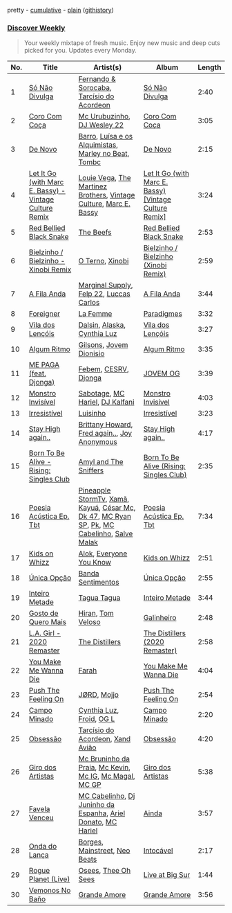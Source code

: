 pretty - [cumulative](https://github.com/nikolasrangel/spotify-playlist-archive/blob/master/playlists/cumulative/Discover%20Weekly.md) - [plain](https://github.com/nikolasrangel/spotify-playlist-archive/blob/master/playlists/plain/37i9dQZEVXcOWvAufGOMte) ([githistory](https://github.githistory.xyz/nikolasrangel/spotify-playlist-archive/blob/master/playlists/plain/37i9dQZEVXcOWvAufGOMte))

### [Discover Weekly](https://open.spotify.com/playlist/37i9dQZEVXcOWvAufGOMte)

> Your weekly mixtape of fresh music. Enjoy new music and deep cuts picked for you. Updates every Monday.

| No. | Title | Artist(s) | Album | Length |
|---|---|---|---|---|
| 1 | [Só Não Divulga](https://open.spotify.com/track/3HquWF2pZmWYu3WAEP9Heb) | [Fernando & Sorocaba](https://open.spotify.com/artist/1oSgjdbgLYULVmEBojPRw8), [Tarcísio do Acordeon](https://open.spotify.com/artist/48HORs6F9P7IgdyKrk4MZC) | [Só Não Divulga](https://open.spotify.com/album/007jctHYAC50QpRyU3Cnj2) | 2:40 |
| 2 | [Coro Com Coça](https://open.spotify.com/track/08zYEIOJZSRwPySFeWyo1G) | [Mc Urubuzinho](https://open.spotify.com/artist/0FoX5QU1aUxCGGMmrhrHok), [DJ Wesley 22](https://open.spotify.com/artist/0NsYK47vCFInzAjrtkCFei) | [Coro Com Coça](https://open.spotify.com/album/1SJOdtNQC5u1fNACBPU7Ap) | 3:05 |
| 3 | [De Novo](https://open.spotify.com/track/2vVHmxPI3qgRnJykMMSKlp) | [Barro](https://open.spotify.com/artist/49Ymz7hkosffibefJioODe), [Luísa e os Alquimistas](https://open.spotify.com/artist/4MavQ0I0q9aAXj0mErfkqC), [Marley no Beat](https://open.spotify.com/artist/1LYVhCzrcczttykOd4ukkH), [Tombc](https://open.spotify.com/artist/6xWZS3GMWCdADhHYLW2gb6) | [De Novo](https://open.spotify.com/album/6BGcVu7zcnTWPONgBJe5mQ) | 2:15 |
| 4 | [Let It Go (with Marc E. Bassy) - Vintage Culture Remix](https://open.spotify.com/track/2Rzr9nzXM1yX3NB8CwHWQg) | [Louie Vega](https://open.spotify.com/artist/5dncbrnveDMX9DgxcedeUg), [The Martinez Brothers](https://open.spotify.com/artist/7B1LLuCQk13H4Mb6CFBftU), [Vintage Culture](https://open.spotify.com/artist/28uJnu5EsrGml2tBd7y8ts), [Marc E. Bassy](https://open.spotify.com/artist/3tQx1LPXbsYjE9VwN1Peaa) | [Let It Go (with Marc E. Bassy) [Vintage Culture Remix]](https://open.spotify.com/album/00FT5Wcufsly3rKqLWMIUn) | 3:24 |
| 5 | [Red Bellied Black Snake](https://open.spotify.com/track/6CjeXQnmTjcxmiTQISW9Qu) | [The Beefs](https://open.spotify.com/artist/05Q0d2MnKH75xfeXzGDPnX) | [Red Bellied Black Snake](https://open.spotify.com/album/6MsA7XHs7fmLGn9Xpbf4gF) | 2:53 |
| 6 | [Bielzinho / Bielzinho - Xinobi Remix](https://open.spotify.com/track/7jKbMUFyShIZFkLXfJbZWy) | [O Terno](https://open.spotify.com/artist/2TuVzZPwEPqpstqmA0qLl6), [Xinobi](https://open.spotify.com/artist/1w7cucUEPR1Yq9g03g6T8m) | [Bielzinho / Bielzinho (Xinobi Remix)](https://open.spotify.com/album/07w1WGzi2KYuCQRSchywWr) | 2:59 |
| 7 | [A Fila Anda](https://open.spotify.com/track/4L2Dk0FDTtONSSKK89N5dS) | [Marginal Supply](https://open.spotify.com/artist/1xezfhrRJTpRtYZPplWHcJ), [Felp 22](https://open.spotify.com/artist/56IPf5d631ccKOTmo8RFHK), [Luccas Carlos](https://open.spotify.com/artist/5WFFFHVqeVk5tLuYh2KjQy) | [A Fila Anda](https://open.spotify.com/album/2u6CPCd9NqU04ydCXBtyd0) | 3:44 |
| 8 | [Foreigner](https://open.spotify.com/track/1Tr4gI53nCKXc9O8eeJHr6) | [La Femme](https://open.spotify.com/artist/5VTWoYYizcOY3uIKnxeCGI) | [Paradigmes](https://open.spotify.com/album/1u2Q5MFWptOdPpldjC0xO9) | 3:32 |
| 9 | [Vila dos Lençóis](https://open.spotify.com/track/2ab92p3WxAkprtpw5oLmor) | [Dalsin](https://open.spotify.com/artist/6W2jVpE55n1wT0SrpxoeFk), [Alaska](https://open.spotify.com/artist/1D8yVlgOfpn6lW5UfwOMj7), [Cynthia Luz](https://open.spotify.com/artist/0QHGCPmM4UgeNvrNPntSlu) | [Vila dos Lençóis](https://open.spotify.com/album/6Rjc3svlOD8lSrIu5yybbR) | 3:27 |
| 10 | [Algum Ritmo](https://open.spotify.com/track/5EVv8M3vhByFLLqT1dkdGd) | [Gilsons](https://open.spotify.com/artist/6q7nMIVgGohQ14mSsq3F8t), [Jovem Dionisio](https://open.spotify.com/artist/4m5LghDfOKFZNEBZ0GO1OQ) | [Algum Ritmo](https://open.spotify.com/album/4v4NXk4pD9IcbquIVSJvcV) | 3:35 |
| 11 | [ME PAGA (feat. Djonga)](https://open.spotify.com/track/0nTxR7JRl0YJAqDjgQ298T) | [Febem](https://open.spotify.com/artist/2Ip2jiEjsSe8pmRBzwTv5N), [CESRV](https://open.spotify.com/artist/1qJG1PpAGl1FnzYyCDU7x1), [Djonga](https://open.spotify.com/artist/204IwDdaHE4ymGk9Kya2pY) | [JOVEM OG](https://open.spotify.com/album/62rhAAgqTCXMeM5xXGOXMJ) | 3:39 |
| 12 | [Monstro Invisível](https://open.spotify.com/track/2ginfOlYya4ufBRgkWFmwE) | [Sabotage](https://open.spotify.com/artist/5deK5HnwbEKvge2svL0i0B), [MC Hariel](https://open.spotify.com/artist/0pcoadNMmvrUyab1RxWBoV), [DJ Kalfani](https://open.spotify.com/artist/02RSgo6GjUSDChRsq79jTg) | [Monstro Invisível](https://open.spotify.com/album/3c3KlayVMerdIcSa6UyZf7) | 4:03 |
| 13 | [Irresistível](https://open.spotify.com/track/1uBUpL2KFhzAdYMBz2qHKj) | [Luisinho](https://open.spotify.com/artist/4y6B2j182NOB3vAmyXSqw1) | [Irresistível](https://open.spotify.com/album/5Az37bHiDxZpGtqWb07IYc) | 3:23 |
| 14 | [Stay High again..](https://open.spotify.com/track/2CRS1Nhp4D6ZTLVo3pfhkL) | [Brittany Howard](https://open.spotify.com/artist/4XquDVA8pkg5Lx91No1JxB), [Fred again..](https://open.spotify.com/artist/4oLeXFyACqeem2VImYeBFe), [Joy Anonymous](https://open.spotify.com/artist/3pK4EcflBpG1Kpmjk5LK2R) | [Stay High again..](https://open.spotify.com/album/0Z09GqMFc38WlkAbw5cdrd) | 4:17 |
| 15 | [Born To Be Alive - Rising: Singles Club](https://open.spotify.com/track/3im2ZpR3FScmlDD6pTPq6S) | [Amyl and The Sniffers](https://open.spotify.com/artist/3NqV2DJoAWsjl787bWaHW7) | [Born To Be Alive (Rising: Singles Club)](https://open.spotify.com/album/0dx6KlxwU7Fs5ag9ARbxTY) | 2:35 |
| 16 | [Poesia Acústica Ep. Tbt](https://open.spotify.com/track/2WtT4jhGzLqYGOB6suIyOn) | [Pineapple StormTv](https://open.spotify.com/artist/09U6hmCerKcIJrixubiBjm), [Xamã](https://open.spotify.com/artist/5YwzDz4RJfTiMHS4tdR5Lf), [Kayuá](https://open.spotify.com/artist/6GRG2j3z9S1Lsa47YgPjkH), [César Mc](https://open.spotify.com/artist/19JY4BpaJkAlSR4iDxB1MX), [Dk 47](https://open.spotify.com/artist/7KO08sObbX1IHeiIR9b5NB), [MC Ryan SP](https://open.spotify.com/artist/75i9GaW2MJUgt4BkdUnuUY), [Pk](https://open.spotify.com/artist/5xYkM2vMrE23taj6tl7qkm), [MC Cabelinho](https://open.spotify.com/artist/1WQBwwssN6r8DSjUlkyUGW), [Salve Malak](https://open.spotify.com/artist/7zxFc10N9BP2lg73b8cwZ0) | [Poesia Acústica Ep. Tbt](https://open.spotify.com/album/75X8fjb9VcNSmkOSlvgzT4) | 7:34 |
| 17 | [Kids on Whizz](https://open.spotify.com/track/34ZAEDXyI4hBfBYYnGXA73) | [Alok](https://open.spotify.com/artist/0NGAZxHanS9e0iNHpR8f2W), [Everyone You Know](https://open.spotify.com/artist/4UAnAM35NDxEWd5WXKv7jM) | [Kids on Whizz](https://open.spotify.com/album/2MV1nbjEFQ3coFdpVpz9QQ) | 2:51 |
| 18 | [Única Opção](https://open.spotify.com/track/4KomObX6ZvNyJCqeBRGBtO) | [Banda Sentimentos](https://open.spotify.com/artist/3i2WROM6dNtQfLt68n1hGp) | [Única Opção](https://open.spotify.com/album/3zmedcK7TmtzTinzYBeAEk) | 2:55 |
| 19 | [Inteiro Metade](https://open.spotify.com/track/2f78fq5oKcbw32DgzFRBu9) | [Tagua Tagua](https://open.spotify.com/artist/7hfRDZ2GLXzts759hMrdmt) | [Inteiro Metade](https://open.spotify.com/album/0Q2EUjMBbDz79aakaVppKH) | 3:44 |
| 20 | [Gosto de Quero Mais](https://open.spotify.com/track/0sjmcuTfiyb41QHGL8ghY4) | [Hiran](https://open.spotify.com/artist/590jgrhOiQjSIASrY4mwPW), [Tom Veloso](https://open.spotify.com/artist/2RlqD2JzVpxnnPxuBfV6wu) | [Galinheiro](https://open.spotify.com/album/2hBECmkgeImU8jsP7ZOK32) | 2:48 |
| 21 | [L.A. Girl - 2020 Remaster](https://open.spotify.com/track/4QDk20a2h3PenFyRSDt7yq) | [The Distillers](https://open.spotify.com/artist/7MlyHuGRHi31yYlrttDqgT) | [The Distillers (2020 Remaster)](https://open.spotify.com/album/2TTxztOV6QPX6xzY1Etryw) | 2:58 |
| 22 | [You Make Me Wanna Die](https://open.spotify.com/track/7k04YZDaHaoMjOGKhcIFKc) | [Farah](https://open.spotify.com/artist/1FkiIXOxviaVLK5mc9o8w0) | [You Make Me Wanna Die](https://open.spotify.com/album/31dPHFoRpfrgEthIovjXdw) | 4:04 |
| 23 | [Push The Feeling On](https://open.spotify.com/track/0XkWaA0Vyls3Jd15oYWG9L) | [JØRD](https://open.spotify.com/artist/2dhLVCzAEMbAu1SSkAoOGV), [Mojjo](https://open.spotify.com/artist/6AVyGjQ7gNzSkGlBldHS1j) | [Push The Feeling On](https://open.spotify.com/album/1UasoHOSOcPNtRII5u3wiL) | 2:54 |
| 24 | [Campo Minado](https://open.spotify.com/track/19ZHABf7sgrzyfsHjjLALd) | [Cynthia Luz](https://open.spotify.com/artist/0QHGCPmM4UgeNvrNPntSlu), [Froid](https://open.spotify.com/artist/45Yz90pqjzEdJzpEQg1eII), [OG L](https://open.spotify.com/artist/6usXKXCK5gkyeZ18o3Fmg6) | [Campo Minado](https://open.spotify.com/album/0EHROhQnwUidzc2Gjjmdpo) | 2:20 |
| 25 | [Obsessão](https://open.spotify.com/track/45VwBKT35ADQXaD1tZ6KXw) | [Tarcísio do Acordeon](https://open.spotify.com/artist/48HORs6F9P7IgdyKrk4MZC), [Xand Avião](https://open.spotify.com/artist/43DRDu6nLSeIedZ7T1A616) | [Obsessão](https://open.spotify.com/album/0dpnf4ypB7FETVXosNqGW3) | 4:20 |
| 26 | [Giro dos Artistas](https://open.spotify.com/track/0Pjd5h1ZOSyhSwZrDeCIXg) | [Mc Bruninho da Praia](https://open.spotify.com/artist/7579yDSrhA6ZAArOo7m6UT), [Mc Kevin](https://open.spotify.com/artist/5pBMkZNIlbGTH3hrsQJqAa), [Mc IG](https://open.spotify.com/artist/2q9wk5fkeU2C9CgCKdh4AN), [Mc Magal](https://open.spotify.com/artist/2FDaBZt51fOXh2rbHL8Afr), [MC GP](https://open.spotify.com/artist/5s27i7oqhNWIcE4HeoVdq0) | [Giro dos Artistas](https://open.spotify.com/album/7dIiISUj9IcEcbcbABOEXq) | 5:38 |
| 27 | [Favela Venceu](https://open.spotify.com/track/4iqWFiUbkhp8lnr1Md2kEe) | [MC Cabelinho](https://open.spotify.com/artist/1WQBwwssN6r8DSjUlkyUGW), [Dj Juninho da Espanha](https://open.spotify.com/artist/7v3YsPZy6l4QPJQ8RqnfZ4), [Ariel Donato](https://open.spotify.com/artist/7H3XEvrS2PsNzM76MczgHJ), [MC Hariel](https://open.spotify.com/artist/0pcoadNMmvrUyab1RxWBoV) | [Ainda](https://open.spotify.com/album/2YEX8OaLPGDd1SjhIipLjS) | 3:57 |
| 28 | [Onda do Lança](https://open.spotify.com/track/3ZBRYFOmXvO0nQWbKWgIn3) | [Borges](https://open.spotify.com/artist/6jBww4kwlSrjaNYP7AQPtX), [Mainstreet](https://open.spotify.com/artist/25XJqeReVV38w0tR04GGBd), [Neo Beats](https://open.spotify.com/artist/6PERJZF7wohA034PAxDK0b) | [Intocável](https://open.spotify.com/album/0tPRn8Y8Xmj6xErQPnuExw) | 2:17 |
| 29 | [Rogue Planet (Live)](https://open.spotify.com/track/3T44rH719g04Gu02wsiz7s) | [Osees](https://open.spotify.com/artist/0Ynh5WKqwbdYqJUpVpfEGS), [Thee Oh Sees](https://open.spotify.com/artist/3qYfqdVwX0fil71onLpLkh) | [Live at Big Sur](https://open.spotify.com/album/3zSgGIpAGE9yuSvHdzBbJj) | 1:44 |
| 30 | [Vemonos No Baño](https://open.spotify.com/track/5Pd84DUuTN6zmxod3JZAyI) | [Grande Amore](https://open.spotify.com/artist/1FVM2KsOjbVwhAYApEhSzQ) | [Grande Amore](https://open.spotify.com/album/7jKsRtUKIs8n3RmLM5zcRY) | 3:56 |